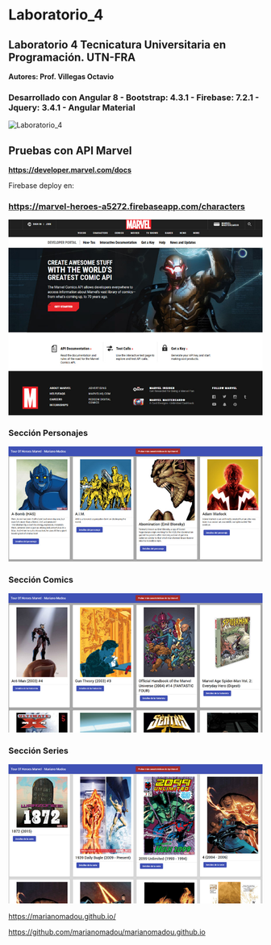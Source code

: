 # Laboratorio_4

## Laboratorio 4 Tecnicatura Universitaria en Programación. UTN-FRA

**Autores: Prof. Villegas Octavio**

### Desarrollado con Angular 8 - Bootstrap: 4.3.1 - Firebase: 7.2.1 - Jquery: 3.4.1 - Angular Material

![Laboratorio_4](https://github.com/marianomadou/TPBD2/master/Documentacion/header_app.jpg)

## Pruebas con API Marvel

**https://developer.marvel.com/docs**

Firebase deploy en:

### https://marvel-heroes-a5272.firebaseapp.com/characters

![Laboratorio_4](https://github.com/marianomadou/Laboratorio_4/blob/master/Documentacion/marvel_header.jpg)

### Sección Personajes

![Laboratorio_4](https://github.com/marianomadou/Laboratorio_4/blob/master/Documentacion/marvel_personajes.jpg)

### Sección Comics

![Laboratorio_4](https://github.com/marianomadou/Laboratorio_4/blob/master/Documentacion/marvel_comics.jpg)

### Sección Series

![Laboratorio_4](https://github.com/marianomadou/Laboratorio_4/blob/master/Documentacion/marvel_series.jpg)




https://marianomadou.github.io/

https://github.com/marianomadou/marianomadou.github.io
